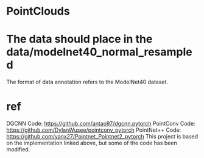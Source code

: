 # PointClouds
# The data should place in the data/modelnet40_normal_resampled
The format of data annotation refers to the ModelNet40 dataset.
# ref
DGCNN Code: https://github.com/antao97/dgcnn.pytorch
PointConv Code: https://github.com/DylanWusee/pointconv_pytorch
PointNet++ Code: https://github.com/yanx27/Pointnet_Pointnet2_pytorch
This project is based on the implementation linked above, but some of the code has been modified.
